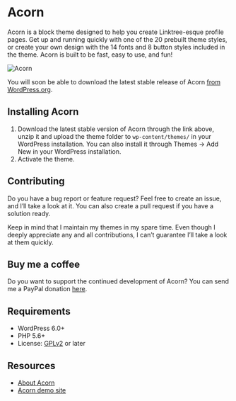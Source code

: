 # Acorn

Acorn is a block theme designed to help you create Linktree-esque profile pages. Get up and running quickly with one of the 20 prebuilt theme styles, or create your own design with the 14 fonts and 8 button styles included in the theme. Acorn is built to be fast, easy to use, and fun!

![Acorn](https://github.com/andersnoren/acorn/blob/main/screenshot.png)

You will soon be able to download the latest stable release of Acorn [from WordPress.org](https://wordpress.org/themes/acorn/).

## Installing Acorn
1. Download the latest stable version of Acorn through the link above, unzip it and upload the theme folder to `wp-content/themes/` in your WordPress installation. You can also install it through Themes → Add New in your WordPress installation.
2. Activate the theme.

## Contributing
Do you have a bug report or feature request? Feel free to create an issue, and I’ll take a look at it. You can also create a pull request if you have a solution ready. 

Keep in mind that I maintain my themes in my spare time. Even though I deeply appreciate any and all contributions, I can’t guarantee I’ll take a look at them quickly.

## Buy me a coffee
Do you want to support the continued development of Acorn? You can send me a PayPal donation [here](https://www.paypal.com/cgi-bin/webscr?cmd=_donations&business=anders%40andersnoren%2ese&lc=US&item_name=Free%20WordPress%20Themes%20from%20Anders%20Noren&currency_code=USD&bn=PP%2dDonationsBF%3abtn_donateCC_LG%2egif%3aNonHosted).

## Requirements
- WordPress 6.0+
- PHP 5.6+
- License: [GPLv2](https://www.gnu.org/licenses/gpl-2.0.html) or later

## Resources
- [About Acorn](https://andersnoren.se/teman/acorn-wordpress-theme/)
- [Acorn demo site](https://wp-themes.com/acorn/)
